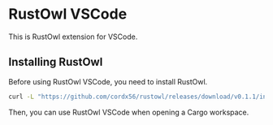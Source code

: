 # RustOwl VSCode

This is RustOwl extension for VSCode.

## Installing RustOwl

Before using RustOwl VSCode, you need to install RustOwl.

```bash
curl -L "https://github.com/cordx56/rustowl/releases/download/v0.1.1/install.sh" | sh
```

Then, you can use RustOwl VSCode when opening a Cargo workspace.
